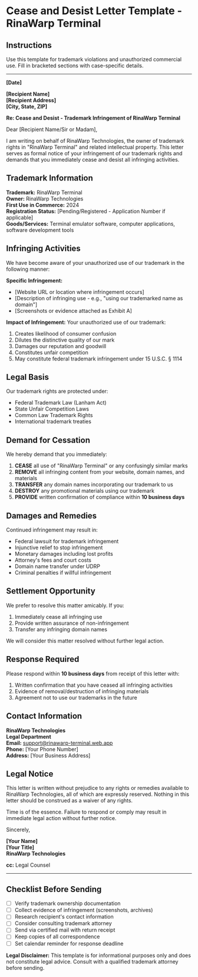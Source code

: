 # Cease and Desist Letter Template - RinaWarp Terminal

## Instructions
Use this template for trademark violations and unauthorized commercial use. Fill in bracketed sections with case-specific details.

---

**[Date]**

**[Recipient Name]**  
**[Recipient Address]**  
**[City, State, ZIP]**  

**Re: Cease and Desist - Trademark Infringement of RinaWarp Terminal**

Dear [Recipient Name/Sir or Madam],

I am writing on behalf of RinaWarp Technologies, the owner of trademark rights in "RinaWarp Terminal" and related intellectual property. This letter serves as formal notice of your infringement of our trademark rights and demands that you immediately cease and desist all infringing activities.

## Trademark Information
**Trademark:** RinaWarp Terminal  
**Owner:** RinaWarp Technologies  
**First Use in Commerce:** 2024  
**Registration Status:** [Pending/Registered - Application Number if applicable]  
**Goods/Services:** Terminal emulator software, computer applications, software development tools  

## Infringing Activities
We have become aware of your unauthorized use of our trademark in the following manner:

**Specific Infringement:**
- [Website URL or location where infringement occurs]
- [Description of infringing use - e.g., "using our trademarked name as domain"]
- [Screenshots or evidence attached as Exhibit A]

**Impact of Infringement:**
Your unauthorized use of our trademark:
1. Creates likelihood of consumer confusion
2. Dilutes the distinctive quality of our mark
3. Damages our reputation and goodwill
4. Constitutes unfair competition
5. May constitute federal trademark infringement under 15 U.S.C. § 1114

## Legal Basis
Our trademark rights are protected under:
- Federal Trademark Law (Lanham Act)
- State Unfair Competition Laws
- Common Law Trademark Rights
- International trademark treaties

## Demand for Cessation
We hereby demand that you immediately:

1. **CEASE** all use of "RinaWarp Terminal" or any confusingly similar marks
2. **REMOVE** all infringing content from your website, domain names, and materials
3. **TRANSFER** any domain names incorporating our trademark to us
4. **DESTROY** any promotional materials using our trademark
5. **PROVIDE** written confirmation of compliance within **10 business days**

## Damages and Remedies
Continued infringement may result in:
- Federal lawsuit for trademark infringement
- Injunctive relief to stop infringement
- Monetary damages including lost profits
- Attorney's fees and court costs
- Domain name transfer under UDRP
- Criminal penalties if willful infringement

## Settlement Opportunity
We prefer to resolve this matter amicably. If you:
1. Immediately cease all infringing use
2. Provide written assurance of non-infringement
3. Transfer any infringing domain names

We will consider this matter resolved without further legal action.

## Response Required
Please respond within **10 business days** from receipt of this letter with:
1. Written confirmation that you have ceased all infringing activities
2. Evidence of removal/destruction of infringing materials
3. Agreement not to use our trademarks in the future

## Contact Information
**RinaWarp Technologies**  
**Legal Department**  
**Email:** support@rinawarp-terminal.web.app  
**Phone:** [Your Phone Number]  
**Address:** [Your Business Address]  

## Legal Notice
This letter is written without prejudice to any rights or remedies available to RinaWarp Technologies, all of which are expressly reserved. Nothing in this letter should be construed as a waiver of any rights.

Time is of the essence. Failure to respond or comply may result in immediate legal action without further notice.

Sincerely,

**[Your Name]**  
**[Your Title]**  
**RinaWarp Technologies**  

**cc:** Legal Counsel

---

## Checklist Before Sending
- [ ] Verify trademark ownership documentation
- [ ] Collect evidence of infringement (screenshots, archives)
- [ ] Research recipient's contact information
- [ ] Consider consulting trademark attorney
- [ ] Send via certified mail with return receipt
- [ ] Keep copies of all correspondence
- [ ] Set calendar reminder for response deadline

**Legal Disclaimer:** This template is for informational purposes only and does not constitute legal advice. Consult with a qualified trademark attorney before sending.
